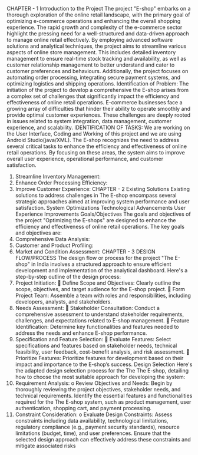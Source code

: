 CHAPTER - 1
 Introduction to the Project
The project "E-shop" embarks on a thorough exploration of the online retail landscape, with 
the primary goal of optimizing e-commerce operations and enhancing the overall shopping 
experience. The rapid growth and complexity of the e-commerce sector highlight the 
pressing need for a well-structured and data-driven approach to manage online retail 
effectively.
By employing advanced software solutions and analytical techniques, the project aims to 
streamline various aspects of online store management. This includes detailed inventory 
management to ensure real-time stock tracking and availability, as well as customer 
relationship management to better understand and cater to customer preferences and 
behaviours. Additionally, the project focuses on automating order processing, integrating 
secure payment systems, and optimizing logistics and shipping operations.
Identification of Problem:
The initiation of the project to develop a comprehensive the E-shop arises from a complex 
set of challenges that significantly impact the efficiency and effectiveness of online retail 
operations. E-commerce businesses face a growing array of difficulties that hinder their 
ability to operate smoothly and provide optimal customer experiences. These challenges 
are deeply rooted in issues related to system integration, data management, customer 
experience, and scalability. 
 IDENTIFICATION OF TASKS:
We are working on the User Interface, Coding and Working of this project and we are 
using Android Studio(java/XML). The E-shop recognizes the need to address several 
critical tasks to enhance the efficiency and effectiveness of online retail operations. By 
focusing on these areas, the system aims to improve overall user experience, operational 
performance, and customer satisfaction.
1. Streamline Inventory Management:
2. Enhance Order Processing Efficiency:
3. Improve Customer Experience:
CHAPTER - 2
Existing Solutions
Existing solutions to address challenges in The E-shop encompass several strategic 
approaches aimed at improving system performance and user satisfaction.
System Optimizations
Technological Advancements
User Experience Improvements
Goals/Objectives
The goals and objectives of the project "Optimizing the E-shops" are designed to enhance 
the efficiency and effectiveness of online retail operations. The key goals and objectives are:
1. Comprehensive Data Analysis:
2. Customer and Product Profiling:
3. Market and Condition Assessment:
 CHAPTER - 3 
DESIGN FLOW/PROCESS
The design flow or process for the project "The E-shop" in India involves a structured 
approach to ensure efficient development and implementation of the analytical 
dashboard. Here's a step-by-step outline of the design process: 
1. Project Initiation:
 Define Scope and Objectives: Clearly outline the scope, objectives, and target 
audience for the E-shop project.
 Form Project Team: Assemble a team with roles and responsibilities, including 
developers, analysts, and stakeholders.
2. Needs Assessment:
 Stakeholder Consultation: Conduct a comprehensive assessment to understand 
stakeholder requirements, challenges, and expectations related to E-shop management.
 Feature Identification: Determine key functionalities and features needed to address 
the needs and enhance E-shop performance.
3. Specification and Feature Selection:
 Evaluate Features: Select specifications and features based on stakeholder needs, 
technical feasibility, user feedback, cost-benefit analysis, and risk assessment.
 Prioritize Features: Prioritize features for development based on their impact and 
importance to the E-shop’s success.
Design Selection
Here's the adapted design selection process for the The The E-shop, detailing how to choose 
the most suitable approach for developing the system:
1. Requirement Analysis:
o Review Objectives and Needs: Begin by thoroughly reviewing the project 
objectives, stakeholder needs, and technical requirements. Identify the essential 
features and functionalities required for the The E-shop system, such as product 
management, user authentication, shopping cart, and payment processing.
2. Constraint Consideration:
o Evaluate Design Constraints: Assess constraints including data availability, 
technological limitations, regulatory compliance (e.g., payment security 
standards), resource limitations (budget, time), and user preferences. Ensure 
that the selected design approach can effectively address these constraints and 
mitigate associated risks
